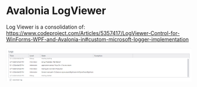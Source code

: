 # Avalonia LogViewer
Log Viewer is a consolidation of: https://www.codeproject.com/Articles/5357417/LogViewer-Control-for-WinForms-WPF-and-Avalonia-in#custom-microsoft-logger-implementation

![alt text](https://github.com/bgriggs/avalonia-logviewer/blob/main/Screenshot%202024-05-11%20124043.png?raw=true)